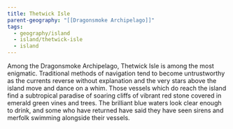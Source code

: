 ```yaml
---
title: Thetwick Isle
parent-geography: "[[Dragonsmoke Archipelago]]"
tags:
  - geography/island
  - island/thetwick-isle
  - island
---
```


Among the Dragonsmoke Archipelago, Thetwick Isle is among the most enigmatic. Traditional methods of navigation tend to become untrustworthy as the currents reverse without explanation and the very stars above the island move and dance on a whim. Those vessels which do reach the island find a subtropical paradise of soaring cliffs of vibrant red stone covered in emerald green vines and trees. The brilliant blue waters look clear enough to drink, and some who have returned have said they have seen sirens and merfolk swimming alongside their vessels.
